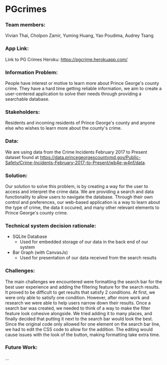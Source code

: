 # PGcrimes

### Team members: 
Vivian Thai, Cholpon Zamir, Yuming Huang, Yao Poudima, Audrey Tsang

### App Link:
Link to PG Crimes Heroku: https://pgcrime.herokuapp.com/

### Information Problem:
People have interest or motive to learn more about Prince George's county crime. They have a hard time getting reliable information, we aim to create a user-centered application to solve their needs through providing a searchable database.

### Stakeholders:
Residents and incoming residents of Prince George's county and anyone else who wishes to learn more about the county's crime.

### Data:
We are using data from the Crime Incidents February 2017 to Present dataset found at https://data.princegeorgescountymd.gov/Public-Safety/Crime-Incidents-February-2017-to-Present/wb4e-w4nf/data.

### Solution: 

Our solution to solve this problem, is by creating a way for the user to access and interpret the crime data. We are providing a search and data functionality to allow users to navigate the database. Through their own control and preferences, our web-based application is a way to learn about the type of crime, the data it occured, and many other relevant elements to Prince George's county crime. 

### Technical system decision rationale:

* SQLite Database
  * Used for embedded storage of our data in the back end of our system
* Bar Graph (with CanvasJs)
  * Used for presentation of our data received from the search results

### Challenges:
The main challenges we encountered were formatting the search bar for the best user experience and adding the filtering feature for the search results. It proved to be difficult to get results that satisfy 2 conditions. At first, we were only able to satisfy one condition. However, after more work and research we were able to help users narrow down their results.
Once a search bar was created, we needed to think of a way to make the filter feature look cohesive alongside. We tried adding it to many places, and finally decided that putting it next to the search bar would look the best. Since the original code only allowed for one element on the search bar line, we had to edit the CSS code to allow for the addition. The editing would cause issues with the look of the button, making formatting take extra time.


### Future Work:

...

